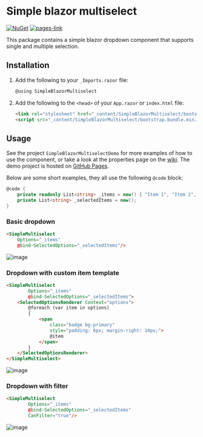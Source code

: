 # Simple blazor multiselect
[![NuGet](https://img.shields.io/nuget/v/SimpleBlazorMultiselect.svg)](https://www.nuget.org/packages/SimpleBlazorMultiselect/)
[![pages-link](https://img.shields.io/badge/demo-grey?&logo=github)](https://borisgerretzen.github.io/SimpleBlazorMultiselect/)

This package contains a simple blazor dropdown component that supports single and multiple selection.

## Installation
1. Add the following to your `_Imports.razor` file:
    ```csharp
    @using SimpleBlazorMultiselect
    ```

2. Add the following to the `<head>` of your `App.razor` or `index.html` file:
    ```html
    <link rel="stylesheet" href="_content/SimpleBlazorMultiselect/bootstrap.min.css"/>
    <script src="_content/SimpleBlazorMultiselect/bootstrap.bundle.min.js"></script>
    ```

## Usage
See the project `SimpleBlazorMultiselectDemo` for more examples of how to use the component, 
or take a look at the properties page on the [wiki](https://github.com/BorisGerretzen/SimpleBlazorMultiselect/wiki/Properties).
The demo project is hosted on [GitHub Pages](https://borisgerretzen.github.io/SimpleBlazorMultiselect/).

Below are some short examples, they all use the following `@code` block:
```csharp
@code {
    private readonly List<string> _items = new() { "Item 1", "Item 2", "Item 3", "Item 4", "Item 5", "Item 6", "Item 7", "Item 8", "Item 9", "Item 10" };
    private List<string> _selectedItems = new();
}
```

### Basic dropdown
```html
<SimpleMultiselect
    Options="_items"
    @bind-SelectedOptions="_selectedItems"/>
```
![image](https://github.com/BorisGerretzen/SimpleBlazorMultiselect/assets/15902678/2f6bb03e-e076-44dc-a90d-1a8c24b84fee)

### Dropdown with custom item template
```html
<SimpleMultiselect
        Options="_items"
        @bind-SelectedOptions="_selectedItems">
    <SelectedOptionsRenderer Context="options">
        @foreach (var item in options)
        {
            <span 
                class="badge bg-primary"
                style="padding: 6px; margin-right: 10px;">
                @item
            </span>
        }
    </SelectedOptionsRenderer>
</SimpleMultiselect>
```
![image](https://github.com/BorisGerretzen/SimpleBlazorMultiselect/assets/15902678/fa0ee874-b95f-4ee7-b813-7c321aadef74)

### Dropdown with filter
```html
<SimpleMultiselect
        Options="_items"
        @bind-SelectedOptions="_selectedItems"
        CanFilter="true"/>
```
![image](https://github.com/BorisGerretzen/SimpleBlazorMultiselect/assets/15902678/5f54049a-23c0-428b-992f-7735cffb985f)